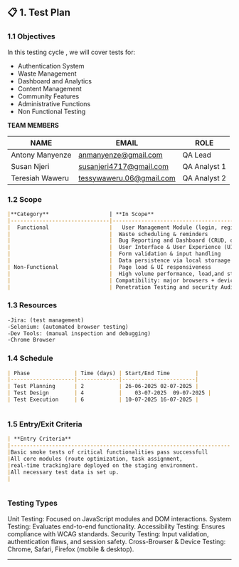 ## 📋 **1. Test Plan** 
### 1.1 Objectives  
In this testing cycle , we will cover tests for:
- Authentication System
- Waste Management
- Dashboard and Analytics
- Content Management
- Community Features
- Administrative Functions
- Non Functional Testing



**TEAM MEMBERS**

|        NAME         |               EMAIL                |         ROLE            |
|---------------------|------------------------------------|-------------------------|
| Antony Manyenze     | anmanyenze@gmail.com               | QA Lead                 |
| Susan Njeri         | susanjeri4717@gmail.com            | QA Analyst 1            |
| Teresiah Waweru     | tessywaweru.06@gmail.com           | QA Analyst 2            |





 

### 1.2 Scope  
```markdown
|**Category**                   | **In Scope**                                           | **Out of Scope**                                       |  
|-------------------------------|--------------------------------------------------------|--------------------------------------------------------|
|  Functional                   |   User Management Module (login, register, roles       |                                                        |
|                               |  Waste scheduling & reminders                          |                                                        |                     
|                               |  Bug Reporting and Dashboard (CRUD, dashboards)        |                                                        |
|                               |  User Interface & User Experience (UI, UX)             |                                                        |
|                               |  Form validation & input handling                      |                                                        | 
|                               |  Data persistence via local storaage or API            |                                                        |
| Non-Functional                |  Page load & UI responsiveness                         | High Volume Performance and stress testing             |
|                               |  High volume performance, load,and stress testing      | Multi-Language localization (Primary:English, Swahili) |                         |                               | Accessibility: screen readers, ARIA, keyboard support  | Legal compliance audits                                |
|                               | Compatibility: major browsers + devices                |                                                        |
|                               | Penetration Testing and security Audits                |                                                        |


```

### 1.3 Resources  
```markdown 
-Jira: (test management)
-Selenium: (automated browser testing)
-Dev Tools: (manual inspection and debugging)
-Chrome Browser
```

### 1.4 Schedule  
```markdown
| Phase              | Time (days) | Start/End Time        |  
|--------------------|-------------|-----------------------|  
| Test Planning      | 2           | 26-06-2025	02-07-2025 |  
| Test Design        | 4           |	03-07-2025	09-07-2025 |  
| Test Execution     | 6           | 10-07-2025	16-07-2025 | 



```

### 1.5 Entry/Exit Criteria  
```markdown
| **Entry Criteria**                                                  | **Exit Criteria**                                                             |  
|---------------------------------------------------------------------|-------------------------------------------------------------------------------|  
|Basic smoke tests of critical functionalities pass successfull       | All critical and high-priority bugs are fixed and verified.                   | 
|All core modules (route optimization, task assignment,               | Minimum 90% of planned test cases are executed, with 85% passing rate.        |
|real-time tracking)are deployed on the staging environment.          |                                                                               |
|All necessary test data is set up.                                   | All identified bugs are logged in GitHub Issues with clear steps to reproduce.|
|                                                                     | Test summary report is generated and reviewed                                 |



```
### **Testing Types**
Unit Testing: Focused on JavaScript modules and DOM interactions.
System Testing: Evaluates end-to-end functionality.
Accessibility Testing: Ensures compliance with WCAG standards.
Security Testing: Input validation, authentication flaws, and session safety.
Cross-Browser & Device Testing: Chrome, Safari, Firefox (mobile & desktop).


---

      





